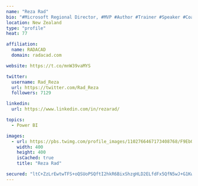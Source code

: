 ```yaml
---
name: "Reza Rad"
bio: "#Microsoft Regional Director, #MVP #Author #Trainer #Speaker #Coach #Consultant #PowerBI "
location: New Zealand
type: "profile"
heat: 77

affiliation:
  name: RADACAD
  domain: radacad.com

website: https://t.co/mnW39vaMYS

twitter:
  username: Rad_Reza
  url: https://twitter.com/Rad_Reza
  followers: 7129

linkedin:
  url: https://www.linkedin.com/in/rezarad/

topics:
  - Power BI

images:
  - url: https://pbs.twimg.com/profile_images/1102766467173408768/F9EbQENa_400x400.png
    width: 400
    height: 400
    isCached: true
    title: "Reza Rad"

secured: "ltC+ZzLrEwtwTFS+oQSUoPSQftI2hkR6BixShzgHLD2ELfdFx5QfN5wJ+G1KwnuOD27BjWIJDoxTHQL/mW5eUsCCGTTCtN4sNF8OkMwupqUnXixqKDLokzGrCOcEbOa6kWXNnYkh7HBxjgMkHBNol+90MEQafHE28gITzFmEM4+vsifjklpz47N06ddvXMaedLjwf9UsUS0r9QGxK4EJ/CydTEbQ1B7GeEelIYQhmaodG6IVXTsDoD1amaWK0WaifJQ/AZ38GsM+6FWaiErMYyyoS5BoiXE5oRWCxVjNf8icx6myAGvJh6uo7/M9ADtxOWd//d4/mnx1f6EursTTaEhLwVnugW+j6x0ATrQbBuMVrcCXfSix9AC96w/A065sznQ6/kjm6UbGVWA4bGH/ZLWxn//xiGBXoO0OBZ+GkR4=;12EuILas0Xzw/2w34G0weg=="
---
```


